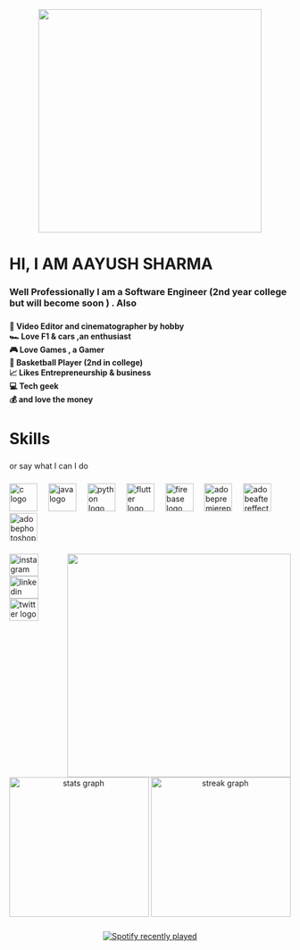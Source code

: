 <div align="center">
  <img height="400" src="https://user-images.githubusercontent.com/74038190/225813708-98b745f2-7d22-48cf-9150-083f1b00d6c9.gif"  />
</div>

###

<h1 align="left">HI, I AM AAYUSH SHARMA</h1>

###

<h3 align="left">Well Professionally I am a Software Engineer (2nd year college but will become soon ) . Also</h3>

###

<h4 align="left">🎥  Video Editor and cinematographer by hobby<br>🏎️  Love F1 & cars ,an enthusiast<br>🎮  Love Games , a Gamer<br>🏀  Basketball Player (2nd in college)<br>📈  Likes Entrepreneurship & business<br>💻  Tech geek <br>💰  and love the money</h4>

###

<h1 align="left">Skills</h1>

###

<p align="left">or say what I can I do</p>

###

<div align="left">
  <img src="https://skillicons.dev/icons?i=c" height="50" alt="c logo"  />
  <img width="12" />
  <img src="https://skillicons.dev/icons?i=java" height="50" alt="java logo"  />
  <img width="12" />
  <img src="https://skillicons.dev/icons?i=py" height="50" alt="python logo"  />
  <img width="12" />
  <img src="https://skillicons.dev/icons?i=flutter" height="50" alt="flutter logo"  />
  <img width="12" />
  <img src="https://skillicons.dev/icons?i=firebase" height="50" alt="firebase logo"  />
  <img width="12" />
  <img src="https://cdn.simpleicons.org/adobepremierepro/9999FF" height="50" alt="adobepremierepro logo"  />
  <img width="12" />
  <img src="https://skillicons.dev/icons?i=ae" height="50" alt="adobeaftereffects logo"  />
  <img width="12" />
  <img src="https://skillicons.dev/icons?i=ps" height="50" alt="adobephotoshop logo"  />
</div>

###

<img align="right" height="400" src="https://img.freepik.com/free-vector/cute-man-playing-game-computer-cartoon-vector-icon-illustration-people-technology-icon-isolated_138676-5731.jpg?t=st=1738482155~exp=1738485755~hmac=107b8e8e66ba1a4340b396397a858dab8d112443de6004fad326638c84e7e43e&w=996"  />

###

<div align="left">
  <a href="http://instagram.com/aay.ush_sha.rma/" target="_blank">
    <img src="https://raw.githubusercontent.com/maurodesouza/profile-readme-generator/master/src/assets/icons/social/instagram/default.svg" width="52" height="40" alt="instagram logo"  />
  </a>
  <a href="https://www.linkedin.com/in/aayush-sharma-1314r/" target="_blank">
    <img src="https://raw.githubusercontent.com/maurodesouza/profile-readme-generator/master/src/assets/icons/social/linkedin/default.svg" width="52" height="40" alt="linkedin logo"  />
  </a>
  <img src="https://raw.githubusercontent.com/maurodesouza/profile-readme-generator/master/src/assets/icons/social/twitter/default.svg" width="52" height="40" alt="twitter logo"  />
</div>

###

<div align="center">
  <img src="https://github-readme-stats.vercel.app/api?username=aayush110410&hide_title=false&hide_rank=false&show_icons=true&include_all_commits=true&count_private=true&disable_animations=false&theme=github_dark&locale=en&hide_border=false&order=1" height="250" alt="stats graph"  />
  <img src="https://streak-stats.demolab.com?user=aayush110410&locale=en&mode=daily&theme=github_dark&hide_border=false&border_radius=20&date_format=M%20j%5B,%20Y%5D&order=3" height="250" alt="streak graph"  />
</div>

###

<div align="center">
  <a href="https://open.spotify.com/user/31o5lyfxxjfikaxzxm6ewxif75le">
    <img src="https://spotify-recently-played-readme.vercel.app/api?user=31o5lyfxxjfikaxzxm6ewxif75le&count=5&unique=true" alt="Spotify recently played"  />
    
  </a>
</div>

###
